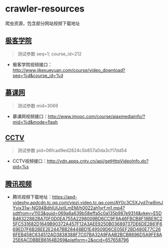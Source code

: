 # crawler-resources
爬虫资源，包含部分网站视频下载地址


## [极客学院](http://www.jikexueyuan.com/)
> 测试参数 seq=1; course_id=212

* 极客学院视频接口：http://www.jikexueyuan.com/course/video_download?seq=%d&course_id=%d

## [慕课网](https://www.imooc.com/)
> 测试参数 mid=3069

* 慕课网视频接口：http://www.imooc.com/course/ajaxmediainfo/?mid=%d&mode=flash

## [CCTV](http://tv.cctv.com/)
> 测试参数 pid=06fcad9ed2824c5b857a0da3cf17dd54

* CCTV视频接口：http://vdn.apps.cntv.cn/api/getHttpVideoInfo.do?pid=%s

## [腾讯视频]()

* 腾讯视频下载地址：https://apd-videohy.apdcdn.tc.qq.com/vipzj.video.tc.qq.com/AY0c3C5XJyd7rw8imJYvix31w-NG94BdhIUIJstILmEM/h0022ah1yrf.m1.mp4?sdtfrom=v1103&guid=069a6a639b58effa5c0a135b987e9314&vkey=E5DB46322882BA70F0D0EA755A2298009BD6CC9F9A46FBCB8F18BE9C25FC531682D1649B90372A457F12A3AEE9250B03689737DE6DE2861F669ED7F6B2BEE2E2447BB28448BD1E49509D6CE05EF2BD480E77C266FEB458C634512AD3838388F7C07BA32A9FAAB2BCB8696D5A9FE8A25E6ACDBBEB6164B269&platform=2&ocid=657658796

